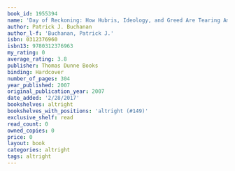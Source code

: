 ```yaml
---
book_id: 1955394
name: 'Day of Reckoning: How Hubris, Ideology, and Greed Are Tearing America Apart'
author: Patrick J. Buchanan
author_l-f: 'Buchanan, Patrick J.'
isbn: 0312376960
isbn13: 9780312376963
my_rating: 0
average_rating: 3.8
publisher: Thomas Dunne Books
binding: Hardcover
number_of_pages: 304
year_published: 2007
original_publication_year: 2007
date_added: '2/28/2017'
bookshelves: altright
bookshelves_with_positions: 'altright (#149)'
exclusive_shelf: read
read_count: 0
owned_copies: 0
price: 0
layout: book
categories: altright
tags: altright
---
```

